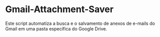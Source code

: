 # Gmail-Attachment-Saver
Este script automatiza a busca e o salvamento de anexos de e-mails do Gmail em uma pasta específica do Google Drive.  
